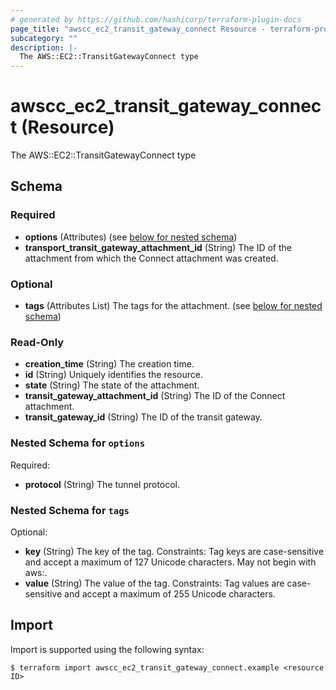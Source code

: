 ```yaml
---
# generated by https://github.com/hashicorp/terraform-plugin-docs
page_title: "awscc_ec2_transit_gateway_connect Resource - terraform-provider-awscc"
subcategory: ""
description: |-
  The AWS::EC2::TransitGatewayConnect type
---
```


# awscc_ec2_transit_gateway_connect (Resource)

The AWS::EC2::TransitGatewayConnect type



<!-- schema generated by tfplugindocs -->
## Schema

### Required

- **options** (Attributes) (see [below for nested schema](#nestedatt--options))
- **transport_transit_gateway_attachment_id** (String) The ID of the attachment from which the Connect attachment was created.

### Optional

- **tags** (Attributes List) The tags for the attachment. (see [below for nested schema](#nestedatt--tags))

### Read-Only

- **creation_time** (String) The creation time.
- **id** (String) Uniquely identifies the resource.
- **state** (String) The state of the attachment.
- **transit_gateway_attachment_id** (String) The ID of the Connect attachment.
- **transit_gateway_id** (String) The ID of the transit gateway.

<a id="nestedatt--options"></a>
### Nested Schema for `options`

Required:

- **protocol** (String) The tunnel protocol.


<a id="nestedatt--tags"></a>
### Nested Schema for `tags`

Optional:

- **key** (String) The key of the tag. Constraints: Tag keys are case-sensitive and accept a maximum of 127 Unicode characters. May not begin with aws:.
- **value** (String) The value of the tag. Constraints: Tag values are case-sensitive and accept a maximum of 255 Unicode characters.

## Import

Import is supported using the following syntax:

```shell
$ terraform import awscc_ec2_transit_gateway_connect.example <resource ID>
```
